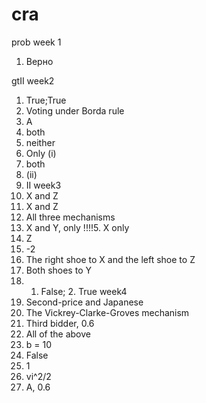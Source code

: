 # cra

prob
week 1
1. Верно

gtII
week2
1. True;True 
2. Voting under Borda rule
3. A
4. both
5. neither
6. Only (i)
7. both
8. (ii)
9. II
week3
1. X and Z
2. X and Z
3. All three mechanisms
4. X and Y, only
!!!!5. X only
6. Z
7. -2
8. The right shoe to X and the left shoe to Z
9. Both shoes to Y
10. 1. False; 2. True 
week4
1. Second-price and Japanese 
2. The Vickrey-Clarke-Groves mechanism
3. Third bidder, 0.6 
4. All of the above
5. b = 10
6. False 
7. 1
8. vi^2/2 
9. A, 0.6

